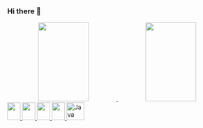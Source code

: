 ### Hi there 👋
<div align="center">
  <a href="https://github.com/joao-mocelin">
  <img height="180em" width="48%" src="https://github-readme-stats.vercel.app/api?username=joao-mocelin&show_icons=true&theme=dark&include_all_commits=true&count_private=true"/>
  <img height="180em" width="48%" src="https://github-readme-stats.vercel.app/api/top-langs/?username=joao-mocelin&layout=compact&langs_count=7&theme=dark"/>
</div>
<div>
  <img height="40em" width="30em" src="https://cdn.jsdelivr.net/gh/devicons/devicon/icons/c/c-original.svg">
  <img height="40em" width="30em" src="https://cdn.jsdelivr.net/gh/devicons/devicon/icons/python/python-original.svg">
  <img height="40em" width="30em" src="https://cdn.jsdelivr.net/gh/devicons/devicon/icons/html5/html5-original.svg">
  <img height="40em" width="30em" src="https://cdn.jsdelivr.net/gh/devicons/devicon/icons/css3/css3-original.svg">
  <img src="https://cdn.jsdelivr.net/gh/devicons/devicon/icons/java/java-original.svg" width="40" height="40" alt="Java logo">

</div>
